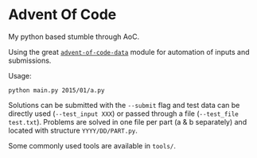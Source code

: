 # Advent Of Code

My python based stumble through AoC.

Using the great [`advent-of-code-data`](https://github.com/wimglenn/advent-of-code-data) module for automation of inputs and submissions.

Usage:
```
python main.py 2015/01/a.py
```

Solutions can be submitted with the `--submit` flag and test data can be directly used (`--test_input XXX`) or passed through a file (`--test_file test.txt`).
Problems are solved in one file per part (a & b separately) and located with structure `YYYY/DD/PART.py`.

Some commonly used tools are available in `tools/`.
